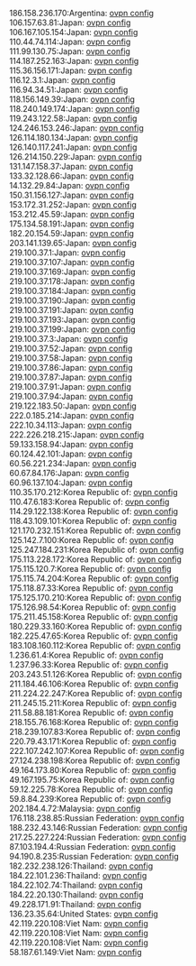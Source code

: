 186.158.236.170:Argentina: [ovpn config](vpn/186_158_236_170.ovpn)  
106.157.63.81:Japan: [ovpn config](vpn/106_157_63_81.ovpn)  
106.167.105.154:Japan: [ovpn config](vpn/106_167_105_154.ovpn)  
110.44.74.114:Japan: [ovpn config](vpn/110_44_74_114.ovpn)  
111.99.130.75:Japan: [ovpn config](vpn/111_99_130_75.ovpn)  
114.187.252.163:Japan: [ovpn config](vpn/114_187_252_163.ovpn)  
115.36.156.171:Japan: [ovpn config](vpn/115_36_156_171.ovpn)  
116.12.3.1:Japan: [ovpn config](vpn/116_12_3_1.ovpn)  
116.94.34.51:Japan: [ovpn config](vpn/116_94_34_51.ovpn)  
118.156.149.39:Japan: [ovpn config](vpn/118_156_149_39.ovpn)  
118.240.149.174:Japan: [ovpn config](vpn/118_240_149_174.ovpn)  
119.243.122.58:Japan: [ovpn config](vpn/119_243_122_58.ovpn)  
124.246.153.246:Japan: [ovpn config](vpn/124_246_153_246.ovpn)  
126.114.180.134:Japan: [ovpn config](vpn/126_114_180_134.ovpn)  
126.140.117.241:Japan: [ovpn config](vpn/126_140_117_241.ovpn)  
126.214.150.229:Japan: [ovpn config](vpn/126_214_150_229.ovpn)  
131.147.158.37:Japan: [ovpn config](vpn/131_147_158_37.ovpn)  
133.32.128.66:Japan: [ovpn config](vpn/133_32_128_66.ovpn)  
14.132.29.84:Japan: [ovpn config](vpn/14_132_29_84.ovpn)  
150.31.156.127:Japan: [ovpn config](vpn/150_31_156_127.ovpn)  
153.172.31.252:Japan: [ovpn config](vpn/153_172_31_252.ovpn)  
153.212.45.59:Japan: [ovpn config](vpn/153_212_45_59.ovpn)  
175.134.58.191:Japan: [ovpn config](vpn/175_134_58_191.ovpn)  
182.20.154.59:Japan: [ovpn config](vpn/182_20_154_59.ovpn)  
203.141.139.65:Japan: [ovpn config](vpn/203_141_139_65.ovpn)  
219.100.37.1:Japan: [ovpn config](vpn/219_100_37_1.ovpn)  
219.100.37.107:Japan: [ovpn config](vpn/219_100_37_107.ovpn)  
219.100.37.169:Japan: [ovpn config](vpn/219_100_37_169.ovpn)  
219.100.37.178:Japan: [ovpn config](vpn/219_100_37_178.ovpn)  
219.100.37.184:Japan: [ovpn config](vpn/219_100_37_184.ovpn)  
219.100.37.190:Japan: [ovpn config](vpn/219_100_37_190.ovpn)  
219.100.37.191:Japan: [ovpn config](vpn/219_100_37_191.ovpn)  
219.100.37.193:Japan: [ovpn config](vpn/219_100_37_193.ovpn)  
219.100.37.199:Japan: [ovpn config](vpn/219_100_37_199.ovpn)  
219.100.37.3:Japan: [ovpn config](vpn/219_100_37_3.ovpn)  
219.100.37.52:Japan: [ovpn config](vpn/219_100_37_52.ovpn)  
219.100.37.58:Japan: [ovpn config](vpn/219_100_37_58.ovpn)  
219.100.37.86:Japan: [ovpn config](vpn/219_100_37_86.ovpn)  
219.100.37.87:Japan: [ovpn config](vpn/219_100_37_87.ovpn)  
219.100.37.91:Japan: [ovpn config](vpn/219_100_37_91.ovpn)  
219.100.37.94:Japan: [ovpn config](vpn/219_100_37_94.ovpn)  
219.122.183.50:Japan: [ovpn config](vpn/219_122_183_50.ovpn)  
222.0.185.214:Japan: [ovpn config](vpn/222_0_185_214.ovpn)  
222.10.34.113:Japan: [ovpn config](vpn/222_10_34_113.ovpn)  
222.226.218.215:Japan: [ovpn config](vpn/222_226_218_215.ovpn)  
59.133.158.94:Japan: [ovpn config](vpn/59_133_158_94.ovpn)  
60.124.42.101:Japan: [ovpn config](vpn/60_124_42_101.ovpn)  
60.56.221.234:Japan: [ovpn config](vpn/60_56_221_234.ovpn)  
60.67.84.176:Japan: [ovpn config](vpn/60_67_84_176.ovpn)  
60.96.137.104:Japan: [ovpn config](vpn/60_96_137_104.ovpn)  
110.35.170.212:Korea Republic of: [ovpn config](vpn/110_35_170_212.ovpn)  
110.47.6.183:Korea Republic of: [ovpn config](vpn/110_47_6_183.ovpn)  
114.29.122.138:Korea Republic of: [ovpn config](vpn/114_29_122_138.ovpn)  
118.43.109.101:Korea Republic of: [ovpn config](vpn/118_43_109_101.ovpn)  
121.170.232.151:Korea Republic of: [ovpn config](vpn/121_170_232_151.ovpn)  
125.142.7.100:Korea Republic of: [ovpn config](vpn/125_142_7_100.ovpn)  
125.247.184.231:Korea Republic of: [ovpn config](vpn/125_247_184_231.ovpn)  
175.113.228.172:Korea Republic of: [ovpn config](vpn/175_113_228_172.ovpn)  
175.115.120.7:Korea Republic of: [ovpn config](vpn/175_115_120_7.ovpn)  
175.115.74.204:Korea Republic of: [ovpn config](vpn/175_115_74_204.ovpn)  
175.118.87.33:Korea Republic of: [ovpn config](vpn/175_118_87_33.ovpn)  
175.125.170.210:Korea Republic of: [ovpn config](vpn/175_125_170_210.ovpn)  
175.126.98.54:Korea Republic of: [ovpn config](vpn/175_126_98_54.ovpn)  
175.211.45.158:Korea Republic of: [ovpn config](vpn/175_211_45_158.ovpn)  
180.229.33.160:Korea Republic of: [ovpn config](vpn/180_229_33_160.ovpn)  
182.225.47.65:Korea Republic of: [ovpn config](vpn/182_225_47_65.ovpn)  
183.108.160.112:Korea Republic of: [ovpn config](vpn/183_108_160_112.ovpn)  
1.236.61.4:Korea Republic of: [ovpn config](vpn/1_236_61_4.ovpn)  
1.237.96.33:Korea Republic of: [ovpn config](vpn/1_237_96_33.ovpn)  
203.243.51.126:Korea Republic of: [ovpn config](vpn/203_243_51_126.ovpn)  
211.184.46.106:Korea Republic of: [ovpn config](vpn/211_184_46_106.ovpn)  
211.224.22.247:Korea Republic of: [ovpn config](vpn/211_224_22_247.ovpn)  
211.245.15.211:Korea Republic of: [ovpn config](vpn/211_245_15_211.ovpn)  
211.58.88.181:Korea Republic of: [ovpn config](vpn/211_58_88_181.ovpn)  
218.155.76.168:Korea Republic of: [ovpn config](vpn/218_155_76_168.ovpn)  
218.239.107.83:Korea Republic of: [ovpn config](vpn/218_239_107_83.ovpn)  
220.79.43.171:Korea Republic of: [ovpn config](vpn/220_79_43_171.ovpn)  
222.107.242.107:Korea Republic of: [ovpn config](vpn/222_107_242_107.ovpn)  
27.124.238.198:Korea Republic of: [ovpn config](vpn/27_124_238_198.ovpn)  
49.164.173.80:Korea Republic of: [ovpn config](vpn/49_164_173_80.ovpn)  
49.167.195.75:Korea Republic of: [ovpn config](vpn/49_167_195_75.ovpn)  
59.12.225.78:Korea Republic of: [ovpn config](vpn/59_12_225_78.ovpn)  
59.8.84.239:Korea Republic of: [ovpn config](vpn/59_8_84_239.ovpn)  
202.184.4.72:Malaysia: [ovpn config](vpn/202_184_4_72.ovpn)  
176.118.238.85:Russian Federation: [ovpn config](vpn/176_118_238_85.ovpn)  
188.232.43.146:Russian Federation: [ovpn config](vpn/188_232_43_146.ovpn)  
217.25.227.224:Russian Federation: [ovpn config](vpn/217_25_227_224.ovpn)  
87.103.194.4:Russian Federation: [ovpn config](vpn/87_103_194_4.ovpn)  
94.190.8.235:Russian Federation: [ovpn config](vpn/94_190_8_235.ovpn)  
182.232.238.126:Thailand: [ovpn config](vpn/182_232_238_126.ovpn)  
184.22.101.236:Thailand: [ovpn config](vpn/184_22_101_236.ovpn)  
184.22.102.74:Thailand: [ovpn config](vpn/184_22_102_74.ovpn)  
184.22.20.130:Thailand: [ovpn config](vpn/184_22_20_130.ovpn)  
49.228.171.91:Thailand: [ovpn config](vpn/49_228_171_91.ovpn)  
136.23.35.64:United States: [ovpn config](vpn/136_23_35_64.ovpn)  
42.119.220.108:Viet Nam: [ovpn config](vpn/42_119_220_108.ovpn)  
42.119.220.108:Viet Nam: [ovpn config](vpn/42_119_220_108.ovpn)  
42.119.220.108:Viet Nam: [ovpn config](vpn/42_119_220_108.ovpn)  
58.187.61.149:Viet Nam: [ovpn config](vpn/58_187_61_149.ovpn)  
